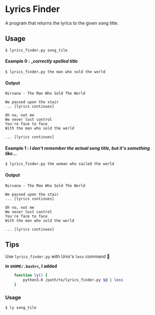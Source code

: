 # Lyrics Finder

A program that returns the lyrics to the given song title.

## Usage
`$ lyrics_finder.py song_tile`

#### Example 0 : _*correctly spelled title*

`$ lyrics_finder.py the man who sold the world`

#### Output
```
Nirvana - The Man Who Sold The World

We passed upon the stair
... [lyrics continues]

Oh no, not me
We never lost control
You're face to face
With the man who sold the world

... [lyrics continues]
```

#### Example 1 : *I don't remember the actual song title, but it's something like...*

`$ lyrics_finder.py the woman who sailed the world`

#### Output
```
Nirvana - The Man Who Sold The World

We passed upon the stair
... [lyrics continues]

Oh no, not me
We never lost control
You're face to face
With the man who sold the world

... [lyrics continues]
```

## Tips

Use `lyrics_finder.py` with Unix's `less` command 👻

**in `$HOME/.bashrc`, I added**
```bash
    function ly() {
		python3.6 /path/to/lyrics_finder.py $@ | less
	}
```
### Usage

`$ ly song_tile`

